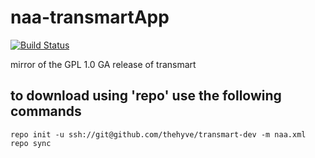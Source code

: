 # naa-transmartApp
[![Build Status](https://travis-ci.org/thehyve/naa-transmartApp.png?branch=master)](https://travis-ci.org/thehyve/naa-transmartApp)

mirror of the GPL 1.0 GA release of transmart

## to download using 'repo' use the following commands
```
repo init -u ssh://git@github.com/thehyve/transmart-dev -m naa.xml
repo sync
```
